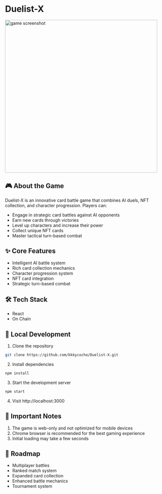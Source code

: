 # Duelist-X

<img src="./public/game-screenshot.png" alt="game screenshot" width="500">

## 🎮 About the Game

Duelist-X is an innovative card battle game that combines AI duels, NFT collection, and character progression. Players can:

- Engage in strategic card battles against AI opponents
- Earn new cards through victories
- Level up characters and increase their power
- Collect unique NFT cards
- Master tactical turn-based combat

## ✨ Core Features

- Intelligent AI battle system
- Rich card collection mechanics
- Character progression system
- NFT card integration
- Strategic turn-based combat

## 🛠️ Tech Stack

- React
- On Chain

## 🚀 Local Development

1. Clone the repository

```bash
git clone https://github.com/kkkycocho/Duelist-X.git
```

2. Install dependencies

```bash
npm install
```

3. Start the development server

```bash
npm start
```

4. Visit http://localhost:3000

## 📝 Important Notes

1. The game is web-only and not optimized for mobile devices
2. Chrome browser is recommended for the best gaming experience
3. Initial loading may take a few seconds

## 🔮 Roadmap

- Multiplayer battles
- Ranked match system
- Expanded card collection
- Enhanced battle mechanics
- Tournament system
